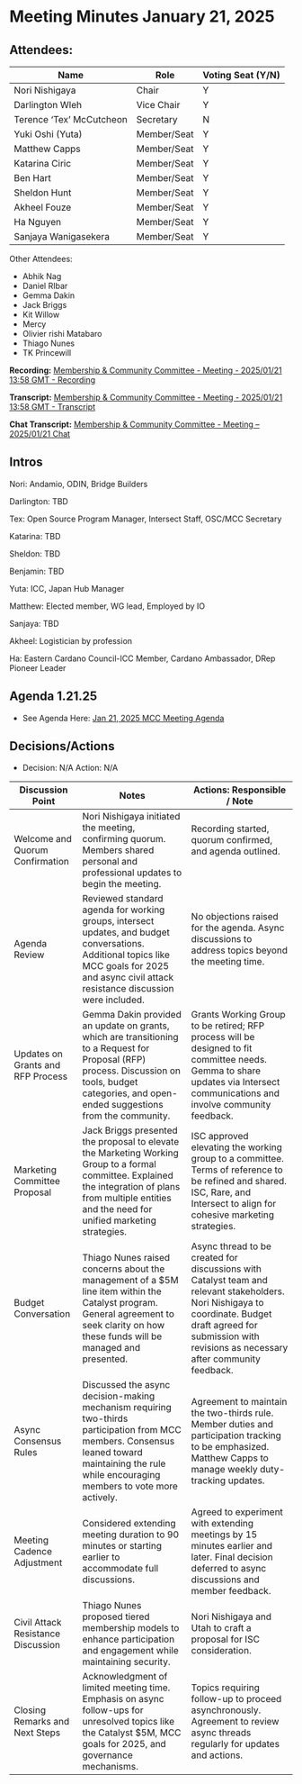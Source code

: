 # Meeting Minutes January 21, 2025

## Attendees:&#x20;

| Name                     | Role        | Voting Seat (Y/N) |
| ------------------------ | ----------- | ----------------- |
| Nori Nishigaya           | Chair       | Y                 |
| Darlington Wleh          | Vice Chair  | Y                 |
| Terence ‘Tex’ McCutcheon | Secretary   | N                 |
| Yuki Oshi (Yuta)         | Member/Seat | Y                 |
| Matthew Capps            | Member/Seat | Y                 |
| Katarina Ciric           | Member/Seat | Y                 |
| Ben Hart                 | Member/Seat | Y                 |
| Sheldon Hunt             | Member/Seat | Y                 |
| Akheel Fouze             | Member/Seat | Y                 |
| Ha Nguyen                | Member/Seat | Y                 |
| Sanjaya Wanigasekera     | Member/Seat | Y                 |

Other Attendees:

* Abhik Nag
* Daniel RIbar
* Gemma Dakin
* Jack Briggs
* Kit Willow
* Mercy
* Olivier rishi Matabaro
* Thiago Nunes
* TK Princewill

**Recording:** [Membership & Community Committee - Meeting - 2025/01/21 13:58 GMT - Recording](https://drive.google.com/file/d/1mVjNcjxviMulfS7ZNc0JKMBsLyX9O0Iu/view?usp=sharing)

**Transcript:** [Membership & Community Committee - Meeting - 2025/01/21 13:58 GMT - Transcript](https://docs.google.com/document/d/12madYwNHFnxB8WbaaGSOCldqZeYZ0d6V7e8At5NrTAk/edit?usp=sharing)

**Chat Transcript:** [Membership & Community Committee - Meeting – 2025/01/21 Chat](https://drive.google.com/file/d/1uKuTLiF5f2VjNOBcd1dis_LME1nlS7pT/view?usp=sharing)

## Intros

Nori: Andamio, ODIN, Bridge Builders

Darlington: TBD

Tex: Open Source Program Manager, Intersect Staff, OSC/MCC Secretary

Katarina: TBD

Sheldon: TBD

Benjamin: TBD

Yuta: ICC, Japan Hub Manager

Matthew: Elected member, WG lead, Employed by IO

Sanjaya: TBD

Akheel: Logistician by profession

Ha: Eastern Cardano Council-ICC Member, Cardano Ambassador, DRep Pioneer Leader

## Agenda 1.21.25

* See Agenda Here: [Jan 21, 2025 MCC Meeting Agenda](https://docs.google.com/document/d/18J7vBc-4dhWHmePxwosLJzk9EBGzpFSz0IkFc0Uj8O8/edit?usp=sharing)

## Decisions/Actions

* Decision: N/A Action: N/A

| Discussion Point                   | Notes                                                                                                                                                                                                     | Actions: Responsible / Note                                                                                                                                                                                     |
| ---------------------------------- | --------------------------------------------------------------------------------------------------------------------------------------------------------------------------------------------------------- | --------------------------------------------------------------------------------------------------------------------------------------------------------------------------------------------------------------- |
| Welcome and Quorum Confirmation    | Nori Nishigaya initiated the meeting, confirming quorum. Members shared personal and professional updates to begin the meeting.                                                                           | <p>Recording started, quorum confirmed, and agenda outlined.</p><p><br></p>                                                                                                                                     |
| Agenda Review                      | Reviewed standard agenda for working groups, intersect updates, and budget conversations. Additional topics like MCC goals for 2025 and async civil attack resistance discussion were included.           | <p>No objections raised for the agenda. Async discussions to address topics beyond the meeting time.</p><p><br></p>                                                                                             |
| Updates on Grants and RFP Process  | Gemma Dakin provided an update on grants, which are transitioning to a Request for Proposal (RFP) process. Discussion on tools, budget categories, and open-ended suggestions from the community.         | Grants Working Group to be retired; RFP process will be designed to fit committee needs. Gemma to share updates via Intersect communications and involve community feedback.                                    |
| Marketing Committee Proposal       | Jack Briggs presented the proposal to elevate the Marketing Working Group to a formal committee. Explained the integration of plans from multiple entities and the need for unified marketing strategies. | ISC approved elevating the working group to a committee. Terms of reference to be refined and shared. ISC, Rare, and Intersect to align for cohesive marketing strategies.                                      |
| Budget Conversation                | Thiago Nunes raised concerns about the management of a $5M line item within the Catalyst program. General agreement to seek clarity on how these funds will be managed and presented.                     | Async thread to be created for discussions with Catalyst team and relevant stakeholders. Nori Nishigaya to coordinate. Budget draft agreed for submission with revisions as necessary after community feedback. |
| Async Consensus Rules              | Discussed the async decision-making mechanism requiring two-thirds participation from MCC members. Consensus leaned toward maintaining the rule while encouraging members to vote more actively.          | Agreement to maintain the two-thirds rule. Member duties and participation tracking to be emphasized. Matthew Capps to manage weekly duty-tracking updates.                                                     |
| Meeting Cadence Adjustment         | Considered extending meeting duration to 90 minutes or starting earlier to accommodate full discussions.                                                                                                  | Agreed to experiment with extending meetings by 15 minutes earlier and later. Final decision deferred to async discussions and member feedback.                                                                 |
| Civil Attack Resistance Discussion | Thiago Nunes proposed tiered membership models to enhance participation and engagement while maintaining security.                                                                                        | Nori Nishigaya and Utah to craft a proposal for ISC consideration.                                                                                                                                              |
| Closing Remarks and Next Steps     | Acknowledgment of limited meeting time. Emphasis on async follow-ups for unresolved topics like the Catalyst $5M, MCC goals for 2025, and governance mechanisms.                                          | Topics requiring follow-up to proceed asynchronously. Agreement to review async threads regularly for updates and actions.                                                                                      |
